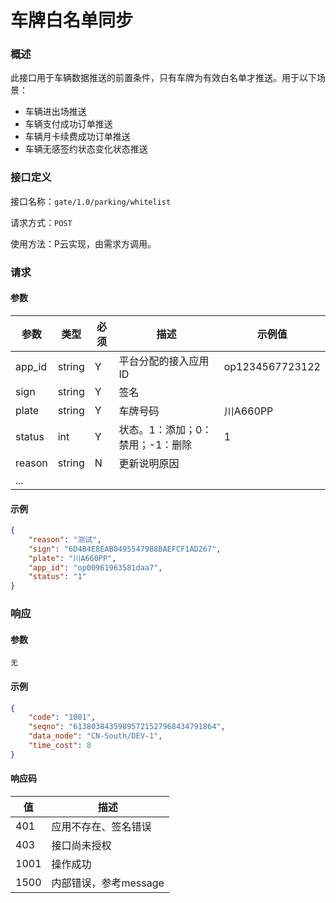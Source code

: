 # 车牌白名单同步

### 概述

此接口用于车辆数据推送的前置条件，只有车牌为有效白名单才推送。用于以下场景：

- 车辆进出场推送
- 车辆支付成功订单推送
- 车辆月卡续费成功订单推送
- 车辆无感签约状态变化状态推送

### 接口定义

接口名称：`gate/1.0/parking/whitelist`

请求方式：`POST`

使用方法：P云实现，由需求方调用。

### 请求

#### 参数

| 参数   | 类型   | 必须 | 描述                             | 示例值          |
| ------ | ------ | ---- | -------------------------------- | --------------- |
| app_id | string | Y    | 平台分配的接入应用ID             | op1234567723122 |
| sign   | string | Y    | 签名                             |                 |
| plate  | string | Y    | 车牌号码                         | 川A660PP        |
| status | int    | Y    | 状态。1：添加；0：禁用；-1：删除 | 1               |
| reason | string | N    | 更新说明原因                     |                 |
| ...    |        |      |                                  |                 |

#### 示例

```json
{
    "reason": "测试",
    "sign": "6D4B4E8EAB0495547988BAEFCF1AD267",
    "plate": "川A660PP",
    "app_id": "op00961963581daa7",
    "status": "1"
}
```

### 响应

#### 参数

`无`

#### 示例

```json
{
    "code": "1001",
    "seqno": "61380384359895721527968434791864",
    "data_node": "CN-South/DEV-1",
    "time_cost": 8
}
```

#### 响应码

| 值   | 描述                  |
| ---- | --------------------- |
| 401  | 应用不存在、签名错误  |
| 403  | 接口尚未授权          |
| 1001 | 操作成功              |
| 1500 | 内部错误，参考message |
